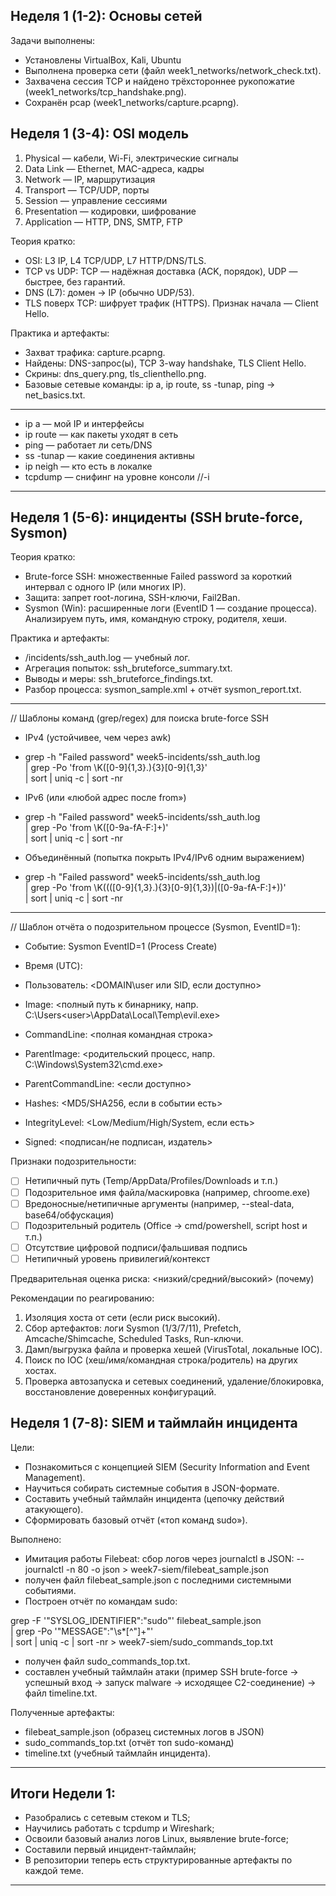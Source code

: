 ## Неделя 1 (1-2): Основы сетей

Задачи выполнены:
- Установлены VirtualBox, Kali, Ubuntu
- Выполнена проверка сети (файл week1_networks/network_check.txt).
- Захвачена сессия TCP и найдено трёхстороннее рукопожатие (week1_networks/tcp_handshake.png).
- Сохранён pcap (week1_networks/capture.pcapng).

## Неделя 1 (3-4): OSI модель

1. Physical — кабели, Wi-Fi, электрические сигналы
2. Data Link — Ethernet, MAC-адреса, кадры
3. Network — IP, маршрутизация
4. Transport — TCP/UDP, порты
5. Session — управление сессиями
6. Presentation — кодировки, шифрование
7. Application — HTTP, DNS, SMTP, FTP

Теория кратко:
- OSI: L3 IP, L4 TCP/UDP, L7 HTTP/DNS/TLS.
- TCP vs UDP: TCP — надёжная доставка (ACK, порядок), UDP — быстрее, без гарантий.
- DNS (L7): домен → IP (обычно UDP/53).
- TLS поверх TCP: шифрует трафик (HTTPS). Признак начала — Client Hello.

Практика и артефакты:
- Захват трафика: capture.pcapng.
- Найдены: DNS-запрос(ы), TCP 3-way handshake, TLS Client Hello.
- Скрины: dns_query.png, tls_clienthello.png.
- Базовые сетевые команды: ip a, ip route, ss -tunap, ping → net_basics.txt.

-----------------------------------------
- ip a — мой IP и интерфейсы
- ip route — как пакеты уходят в сеть
- ping — работает ли сеть/DNS
- ss -tunap — какие соединения активны
- ip neigh — кто есть в локалке
- tcpdump — снифинг на уровне консоли //-i
-----------------------------------------

## Неделя 1 (5-6): инциденты (SSH brute-force, Sysmon)

Теория кратко:
- Brute-force SSH: множественные Failed password за короткий интервал с одного IP (или многих IP).
- Защита: запрет root-логина, SSH-ключи, Fail2Ban.
- Sysmon (Win): расширенные логи (EventID 1 — создание процесса). Анализируем путь, имя, командную строку, родителя, хеши.

Практика и артефакты:
- /incidents/ssh_auth.log — учебный лог.
- Агрегация попыток: ssh_bruteforce_summary.txt.
- Выводы и меры: ssh_bruteforce_findings.txt.
- Разбор процесса: sysmon_sample.xml + отчёт sysmon_report.txt.

------------------------------------------
// Шаблоны команд (grep/regex) для поиска brute-force SSH
- IPv4 (устойчивее, чем через awk)
- grep -h "Failed password" week5-incidents/ssh_auth.log \
| grep -Po 'from \K([0-9]{1,3}\.){3}[0-9]{1,3}' \
| sort | uniq -c | sort -nr

- IPv6 (или «любой адрес после from»)
- grep -h "Failed password" week5-incidents/ssh_auth.log \
| grep -Po 'from \K([0-9a-fA-F:]+)' \
| sort | uniq -c | sort -nr

- Объединённый (попытка покрыть IPv4/IPv6 одним выражением)
- grep -h "Failed password" week5-incidents/ssh_auth.log \
| grep -Po 'from \K((([0-9]{1,3}\.){3}[0-9]{1,3})|([0-9a-fA-F:]+))' \
| sort | uniq -c | sort -nr
--------------------------------------------
// Шаблон отчёта о подозрительном процессе (Sysmon, EventID=1):
- Событие: Sysmon EventID=1 (Process Create)
- Время (UTC): <YYYY-MM-DD HH:MM:SS.mmm>
- Пользователь: <DOMAIN\user или SID, если доступно>

- Image: <полный путь к бинарнику, напр. C:\Users\<user>\AppData\Local\Temp\evil.exe>
- CommandLine: <полная командная строка>
- ParentImage: <родительский процесс, напр. C:\Windows\System32\cmd.exe>
- ParentCommandLine: <если доступно>
- Hashes: <MD5/SHA256, если в событии есть>
- IntegrityLevel: <Low/Medium/High/System, если есть>
- Signed: <подписан/не подписан, издатель>

Признаки подозрительности:
- [ ] Нетипичный путь (Temp/AppData/Profiles/Downloads и т.п.)
- [ ] Подозрительное имя файла/маскировка (например, chroome.exe)
- [ ] Вредоносные/нетипичные аргументы (например, --steal-data, base64/обфускация)
- [ ] Подозрительный родитель (Office → cmd/powershell, script host и т.п.)
- [ ] Отсутствие цифровой подписи/фальшивая подпись
- [ ] Нетипичный уровень привилегий/контекст

Предварительная оценка риска: <низкий/средний/высокий> (почему)

Рекомендации по реагированию:
1) Изоляция хоста от сети (если риск высокий).
2) Сбор артефактов: логи Sysmon (1/3/7/11), Prefetch, Amcache/Shimcache, Scheduled Tasks, Run-ключи.
3) Дамп/выгрузка файла и проверка хешей (VirusTotal, локальные IOC).
4) Поиск по IOC (хеш/имя/командная строка/родитель) на других хостах.
5) Проверка автозапуска и сетевых соединений, удаление/блокировка, восстановление доверенных конфигураций.

## Неделя 1 (7-8): SIEM и таймлайн инцидента
Цели:
- Познакомиться с концепцией SIEM (Security Information and Event Management).
- Научиться собирать системные события в JSON-формате.
- Составить учебный таймлайн инцидента (цепочку действий атакующего).
- Сформировать базовый отчёт («топ команд sudo»).

Выполнено:
- Имитация работы Filebeat: сбор логов через journalctl в JSON:
-- journalctl -n 80 -o json > week7-siem/filebeat_sample.json
- получен файл filebeat_sample.json с последними системными событиями.
- Построен отчёт по командам sudo:

grep -F '"SYSLOG_IDENTIFIER":"sudo"' filebeat_sample.json \
| grep -Po '"MESSAGE":"\s*[^"]+"' \
| sort | uniq -c | sort -nr > week7-siem/sudo_commands_top.txt

- получен файл sudo_commands_top.txt.
- составлен учебный таймлайн атаки (пример SSH brute-force → успешный вход → запуск malware → исходящее C2-соединение) → файл timeline.txt.

Полученные артефакты:
- filebeat_sample.json (образец системных логов в JSON)
- sudo_commands_top.txt (отчёт топ sudo-команд)
- timeline.txt (учебный таймлайн инцидента).

------------------------------------------------------
## Итоги Недели 1:
- Разобрались с сетевым стеком и TLS;
- Научились работать с tcpdump и Wireshark;
- Освоили базовый анализ логов Linux, выявление brute-force;
- Составили первый инцидент-таймлайн;
- В репозитории теперь есть структурированные артефакты по каждой теме.
--------------------------------------------------------
